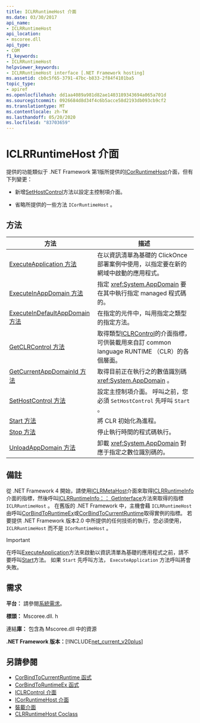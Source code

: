 ```yaml
---
title: ICLRRuntimeHost 介面
ms.date: 03/30/2017
api_name:
- ICLRRuntimeHost
api_location:
- mscoree.dll
api_type:
- COM
f1_keywords:
- ICLRRuntimeHost
helpviewer_keywords:
- ICLRRuntimeHost interface [.NET Framework hosting]
ms.assetid: cb0c5f65-3791-47bc-b833-2f84f4101ba5
topic_type:
- apiref
ms.openlocfilehash: dd1aa4089a981d82ae1403189343694a065a701d
ms.sourcegitcommit: 0926684d8d34f4c6b5acce58d2193db093cb9cf2
ms.translationtype: MT
ms.contentlocale: zh-TW
ms.lasthandoff: 05/20/2020
ms.locfileid: "83703659"
---
```

# <a name="iclrruntimehost-interface"></a>ICLRRuntimeHost 介面
提供的功能類似于 .NET Framework 第1版所提供的[ICorRuntimeHost](icorruntimehost-interface.md)介面，但有下列變更：  
  
- 新增[SetHostControl](iclrruntimehost-sethostcontrol-method.md)方法以設定主控制項介面。  
  
- 省略所提供的一些方法 `ICorRuntimeHost` 。  
  
## <a name="methods"></a>方法  
  
|方法|描述|  
|------------|-----------------|  
|[ExecuteApplication 方法](iclrruntimehost-executeapplication-method.md)|在以資訊清單為基礎的 ClickOnce 部署案例中使用，以指定要在新的網域中啟動的應用程式。|  
|[ExecuteInAppDomain 方法](iclrruntimehost-executeinappdomain-method.md)|指定 <xref:System.AppDomain> 要在其中執行指定 managed 程式碼的。|  
|[ExecuteInDefaultAppDomain 方法](iclrruntimehost-executeindefaultappdomain-method.md)|在指定的元件中，叫用指定之類型的指定方法。|  
|[GetCLRControl 方法](../../../../docs/framework/unmanaged-api/hosting/iclrruntimehost-getclrcontrol-method.md)|取得類型[ICLRControl](iclrcontrol-interface.md)的介面指標，可供裝載用來自訂 common language RUNTIME （CLR）的各個層面。|  
|[GetCurrentAppDomainId 方法](iclrruntimehost-getcurrentappdomainid-method.md)|取得目前正在執行之的數值識別碼 <xref:System.AppDomain> 。|  
|[SetHostControl 方法](iclrruntimehost-sethostcontrol-method.md)|設定主控制項介面。 呼叫之前，您必須 `SetHostControl` 先呼叫 `Start` 。|  
|[Start 方法](iclrruntimehost-start-method.md)|將 CLR 初始化為進程。|  
|[Stop 方法](iclrruntimehost-stop-method.md)|停止執行時間的程式碼執行。|  
|[UnloadAppDomain 方法](iclrruntimehost-unloadappdomain-method.md)|卸載 <xref:System.AppDomain> 對應于指定之數位識別碼的。|  
  
## <a name="remarks"></a>備註  
 從 .NET Framework 4 開始，請使用[ICLRMetaHost](../../../../docs/framework/unmanaged-api/hosting/iclrmetahost-interface.md)介面來取得[ICLRRuntimeInfo](../../../../docs/framework/unmanaged-api/hosting/iclrruntimeinfo-interface.md)介面的指標，然後呼叫[ICLRRuntimeInfo：： GetInterface](../../../../docs/framework/unmanaged-api/hosting/iclrruntimeinfo-getinterface-method.md)方法來取得的指標 `ICLRRuntimeHost` 。 在舊版的 .NET Framework 中，主機會藉 `ICLRRuntimeHost` 由呼叫[CorBindToRuntimeEx](../../../../docs/framework/unmanaged-api/hosting/corbindtoruntimeex-function.md)或[CorBindToCurrentRuntime](corbindtocurrentruntime-function.md)取得實例的指標。 若要提供 .NET Framework 版本2.0 中所提供的任何技術的執行，您必須使用， `ICLRRuntimeHost` 而不是 `ICorRuntimeHost` 。  
  
> [!IMPORTANT]
> 在呼叫[ExecuteApplication](iclrruntimehost-executeapplication-method.md)方法來啟動以資訊清單為基礎的應用程式之前，請不要呼叫[Start](../../../../docs/framework/unmanaged-api/hosting/iclrruntimehost-start-method.md)方法。 如果 `Start` 先呼叫方法， `ExecuteApplication` 方法呼叫將會失敗。  
  
## <a name="requirements"></a>需求  
 **平台：** 請參閱[系統需求](../../get-started/system-requirements.md)。  
  
 **標頭：** Mscoree.dll. h  
  
 連結**庫：** 包含為 Mscoree.dll 中的資源  
  
 **.NET Framework 版本：**[!INCLUDE[net_current_v20plus](../../../../includes/net-current-v20plus-md.md)]  
  
## <a name="see-also"></a>另請參閱

- [CorBindToCurrentRuntime 函式](corbindtocurrentruntime-function.md)
- [CorBindToRuntimeEx 函式](corbindtoruntimeex-function.md)
- [ICLRControl 介面](iclrcontrol-interface.md)
- [ICorRuntimeHost 介面](icorruntimehost-interface.md)
- [裝載介面](hosting-interfaces.md)
- [CLRRuntimeHost Coclass](clrruntimehost-coclass.md)
